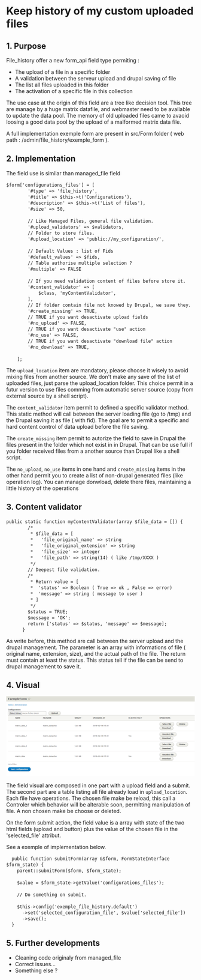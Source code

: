 # Keep history of my custom uploaded files

## 1. Purpose

File_history offer a new form_api field type permiting :
- The upload of a file in a specific folder
- A validation between the serveur upload and drupal saving of file
- The list all files uploaded in this folder
- The activation of a specific file in this collection

The use case at the origin of this field are a tree like decision tool.
This tree are manage by a huge matrix datafile, and webmaster need to be 
available to update the data pool.
The memory of old uploaded files came to avaoid loosing a good data pool 
by the upload of a malformed matrix data file.

A full implementation exemple form are present in src/Form folder 
( web path : /admin/file_history/exemple_form ).

## 2. Implementation

The field use is similar than managed_file field

```
$form['configurations_files'] = [
        '#type' => 'file_history',
        '#title' => $this->t('Configurations'),
        '#description' => $this->t('List of files'),
        '#size' => 50,
        
        // Like Managed Files, general file validation.
        '#upload_validators' => $validators,
        // Folder to store files.
        '#upload_location' => 'public://my_configuration/',
        
        // Default Values : list of Fids
        '#default_values' => $fids,
        // Table authorise multiple selection ?
        '#multiple' => FALSE
        
        // If you need validation content of files before store it.
        '#content_validator' => [
            $class, 'myContentValidator',
        ],
        // If folder contain file not knowed by Drupal, we save they.
        '#create_missing' => TRUE,
        // TRUE if you want desactivate upload fields
        '#no_upload' => FALSE,
        // TRUE if you want desactivate "use" action
        '#no_use' => FALSE,
        // TRUE if you want desactivate "download file" action
        '#no_download' => TRUE,
        
    ];
```

The ``upload_location`` item are mandatory, please choose it wisely 
to avoid mixing files from another source.
We don't make any save of the list of uploaded files, 
just parse the upload_location folder.
This choice permit in a futur version to use files comming from automatic 
server source (copy from external source by a shell script).

The ``content_validator`` item permit to defined a specific validator method.
This static method will call between the server loading file (go to /tmp) 
and the Drupal saving it as file ( with fid).
The goal are to permit a specific and hard content control of data upload 
before the file saving.

The ``create_missing`` item permit to autorize the field to save in Drupal the
files present in the folder which not exist in in Drupal.
That can be use full if you folder received files from a another source than
Drupal like a shell script.

The ``no_upload``, ``no_use`` items in one hand and ``create_missing`` items in
the other hand permit you to create a list of non-drupal generated files
(like operation log). You can manage donwload, delete there files, 
maintaining a little history of the operations


## 3. Content validator

``` 
public static function myContentValidator(array $file_data = []) {
        /*
         * $file_data = [
         *   'file_original_name' => string
         *   'file_original_extension' => string
         *   'file_size' => integer
         *   'file_path' => string(14) ( like /tmp/XXXX )
         */
        // Deepest file validation.
        /*
         * Return value = [
         *  'status' => Boolean ( True => ok , False => error)
         *  'message' => string ( message to user )
         * ]
         */
        $status = TRUE;
        $message = 'OK';
        return ['status' => $status, 'message' => $message];
      }
```

As write before, this method are call between the server upload and the 
drupal management.
The parameter is an array with informations of file ( original name, 
extension, size), and the actual path of the file.
The return must contain at least the status. 
This status tell if the file can be send to drupal management to save it.


## 4. Visual

![ExempleForm.PNG](ExempleForm.PNG)

The field visual are composed in one part with a upload field and a submit.
The second part are a table listing all file already load in 
``upload_location``.
Each file have operations. 
The chosen file make be reload, this call a Controler which behavior will 
be alterable soon, permitting manipulation of file.
A non chosen make be choose or deleted.

On the form submit action, the field value is a array with state of the two
 html fields (upload and button) plus the value of the chosen file in the 
 'selected_file' attribut. 
 
 See a exemple of implementation below.
``` 
  public function submitForm(array &$form, FormStateInterface $form_state) {
    parent::submitForm($form, $form_state);

    $value = $form_state->getValue('configurations_files');
    
    // Do something on submit.
    
    $this->config('exemple_file_history.default')
      ->set('selected_configuration_file', $value['selected_file'])
      ->save();
  }
```

## 5. Further developments

- Cleaning code originaly from managed_file
- Correct issues...
- Something else ?
